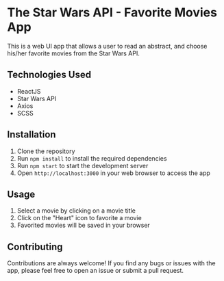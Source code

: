 The Star Wars API - Favorite Movies App
=======================================

This is a web UI app that allows a user to read an abstract, and choose his/her favorite movies from the Star Wars API.

Technologies Used
-----------------

-   ReactJS
-   Star Wars API
-   Axios
-   SCSS

Installation
------------

1.  Clone the repository
2.  Run `npm install` to install the required dependencies
3.  Run `npm start` to start the development server
4.  Open `http://localhost:3000` in your web browser to access the app

Usage
-----

1.  Select a movie by clicking on a movie title
2.  Click on the "Heart" icon to favorite a movie
3.  Favorited movies will be saved in your browser

Contributing
------------

Contributions are always welcome! If you find any bugs or issues with the app, please feel free to open an issue or submit a pull request.
